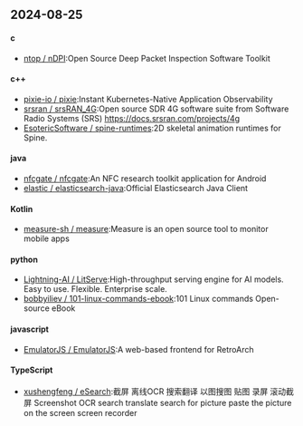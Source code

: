 ## 2024-08-25
#### c
* [ntop / nDPI](https://github.com/ntop/nDPI):Open Source Deep Packet Inspection Software Toolkit
#### c++
* [pixie-io / pixie](https://github.com/pixie-io/pixie):Instant Kubernetes-Native Application Observability
* [srsran / srsRAN_4G](https://github.com/srsran/srsRAN_4G):Open source SDR 4G software suite from Software Radio Systems (SRS) https://docs.srsran.com/projects/4g
* [EsotericSoftware / spine-runtimes](https://github.com/EsotericSoftware/spine-runtimes):2D skeletal animation runtimes for Spine.
#### java
* [nfcgate / nfcgate](https://github.com/nfcgate/nfcgate):An NFC research toolkit application for Android
* [elastic / elasticsearch-java](https://github.com/elastic/elasticsearch-java):Official Elasticsearch Java Client
#### Kotlin
* [measure-sh / measure](https://github.com/measure-sh/measure):Measure is an open source tool to monitor mobile apps
#### python
* [Lightning-AI / LitServe](https://github.com/Lightning-AI/LitServe):High-throughput serving engine for AI models. Easy to use. Flexible. Enterprise scale.
* [bobbyiliev / 101-linux-commands-ebook](https://github.com/bobbyiliev/101-linux-commands-ebook):101 Linux commands Open-source eBook
#### javascript
* [EmulatorJS / EmulatorJS](https://github.com/EmulatorJS/EmulatorJS):A web-based frontend for RetroArch
#### TypeScript
* [xushengfeng / eSearch](https://github.com/xushengfeng/eSearch):截屏 离线OCR 搜索翻译 以图搜图 贴图 录屏 滚动截屏 Screenshot OCR search translate search for picture paste the picture on the screen screen recorder
